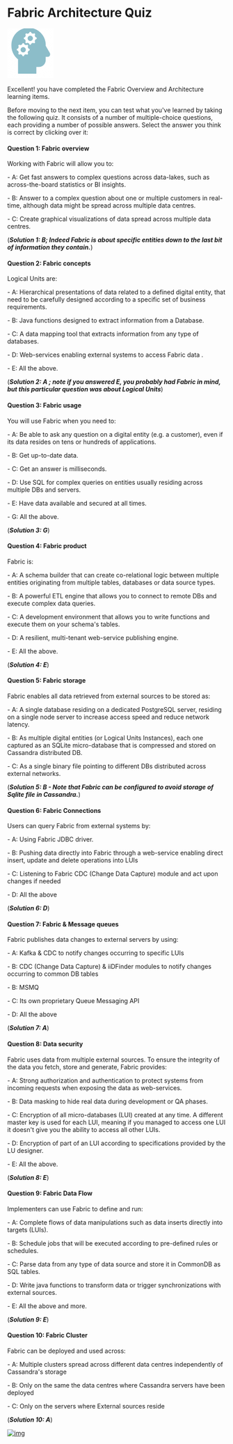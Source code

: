 # Fabric Architecture Quiz

![](/academy/Training_Level_1/03_fabric_basic_LU/images/Quiz.png) 



Excellent! you have completed the Fabric Overview and Architecture learning items.

 


Before moving to the next item, you can test what you've learned by taking the following quiz. It consists of a number of multiple-choice questions, each providing a number of possible answers. Select the answer you think is correct by clicking over it:




#### Question 1: Fabric overview

Working with Fabric will allow you to:


\-  A: Get fast answers to complex questions across data-lakes, such as across-the-board statistics or BI insights.


\-  B: Answer to a complex question about one or multiple customers in real-time, although data might be spread across multiple data centres.


\-  C: Create graphical visualizations of data spread across multiple data centres.


(***Solution 1: B; Indeed Fabric is about specific entities down to the last bit of information they contain.***)



#### Question 2: Fabric concepts

Logical Units are:


\- A: Hierarchical presentations of data related to a defined digital entity, that need to be carefully designed according to a specific set of business requirements.


\-  B: Java functions designed to extract information from a Database.  


\-  C: A data mapping tool that extracts information from any type of databases.


\-  D: Web-services enabling external systems to access Fabric data . 


\-  E: All the above.


(***Solution 2: A ; note if you answered E, you probably had Fabric in mind, but this particular question was about Logical Units***)

 

#### Question 3: Fabric usage

You will use Fabric when you need to:


\- A: Be able to ask any question on a digital entity (e.g. a customer), even if its data resides on tens or hundreds of applications.


\- B: Get up-to-date data.


\- C: Get an answer is milliseconds. 


\- D: Use SQL for complex queries on entities usually residing across multiple DBs and servers.


\- E: Have data available and secured at all times.


\- G: All the above.


(***Solution 3: G***)





#### Question 4: Fabric product

Fabric is:


\- A: A schema builder that can create co-relational logic between multiple entities originating from multiple tables, databases or data source types.


\- B: A powerful ETL engine that allows you to connect to remote DBs and execute complex data queries. 


\- C: A development environment that allows you to write functions and execute them on your schema's tables.

\- D: A resilient, multi-tenant web-service publishing engine. 

\- E: All the above.

(***Solution 4: E***)



#### Question 5: Fabric storage

Fabric enables all data retrieved from external sources to be stored as:


\- A: A single database residing on a dedicated PostgreSQL server, residing on a single node server to increase access speed and reduce network latency.


\- B: As multiple digital entities (or Logical Units Instances), each one captured as an SQLite micro-database that is compressed and stored on Cassandra distributed DB.


\- C: As a single binary file pointing to different DBs distributed across external networks.


 (***Solution 5: B - Note that Fabric can be configured to avoid storage of Sqlite file in Cassandra.***)



#### Question 6: Fabric Connections

Users can query Fabric from external systems by:


\- A: Using Fabric JDBC driver.


\- B: Pushing data directly into Fabric through a web-service enabling direct insert, update and delete operations into LUIs


\- C: Listening to Fabric CDC (Change Data Capture) module and act upon changes if needed


\- D: All the above


(***Solution 6: D***)



####  Question 7: Fabric & Message queues

Fabric publishes data changes to external servers by using:


\- A: Kafka & CDC to notify changes occurring to specific LUIs


\- B: CDC (Change Data Capture) & iiDFinder modules to notify changes occurring to common DB tables


\- B: MSMQ 


\- C: Its own proprietary Queue Messaging API


\- D: All the above


(***Solution 7: A***)



#### Question 8: Data security

Fabric uses data from multiple external sources. To ensure the integrity of the data you fetch, store and generate, Fabric provides:


\- A: Strong authorization and authentication to protect systems from incoming requests when exposing the data as web-services. 


\- B: Data masking to hide real data during development or QA phases.


\- C: Encryption of all micro-databases (LUI) created at any time. A different master key is used for each LUI, meaning if you managed to access one LUI it doesn't give you the ability to access all other LUIs.


\- D: Encryption of part of an LUI according to specifications provided by the LU designer. 


\- E: All the above.


(***Solution 8: E***)

 

#### Question 9: Fabric Data Flow

Implementers can use Fabric to define and run:


\- A: Complete flows of data manipulations such as data inserts directly into targets (LUIs).


\- B: Schedule jobs that will be executed according to pre-defined rules or schedules.


\- C: Parse data from any type of data source and store it in CommonDB as SQL tables.


\- D: Write java functions to transform data  or trigger synchronizations with external sources.


\- E: All the above and more. 


(***Solution 9: E***)



#### Question 10: Fabric Cluster

Fabric can be deployed and used across:


\- A: Multiple clusters spread across different data centres independently of Cassandra's storage


\- B: Only on the same the data centres where Cassandra servers have been deployed


\- C: Only on the servers where External sources reside


 (***Solution 10: A***)



[![img](https://github.com/k2view-academy/K2View-Academy/raw/master/articles/images/Previous.png)](/academy/Training_Level_1/02_Fabric_Architecture/2_1_FabricArchitectureOverview.md)

